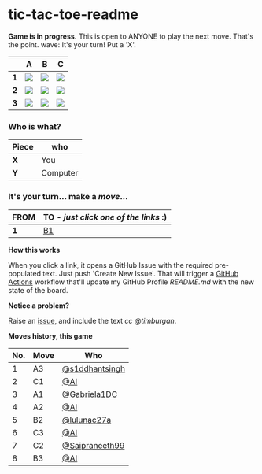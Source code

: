 # tic-tac-toe-readme

**Game is in progress.** This is open to ANYONE to play the next move. That's the point. wave: It's your turn! Put a 'X'.



||A|B|C|
|-|:-:|:-:|:-:|
|**1**|![](./images/green/1.png)|![](./images/green/blank.png)|![](./images/green/0.png)|
|**2**|![](./images/green/0.png)|![](./images/green/1.png)|![](./images/green/1.png)|
|**3**|![](./images/green/1.png)|![](./images/green/0.png)|![](./images/green/0.png)|


### **Who is what?**
|Piece|who|
|-|-|
|**X**|You|
|**Y**|Computer|


### **It's your turn... make a _move_...**

|FROM|TO - _just click one of the links_ :)|
|-|-|
|**1**|<a target="_blank" rel="noopener" href="https://github.com/tanishq-singh-2301/tic-tac-toe-readme/issues/new?title=_ttt_move_b1_:'..:::.._&labels=make+move&body=Just+push+'Submit+new+issue'.+You+don't+need+to+do+anything+else.">B1</a>|


**How this works**

When you click a link, it opens a GitHub Issue with the required pre-populated text. Just push 'Create New Issue'. That will trigger a [GitHub Actions](https://github.blog/2020-07-03-github-action-hero-casey-lee/) workflow that'll update my GitHub Profile _README.md_ with the new state of the board.


**Notice a problem?**

Raise an [issue](https://github.com/timburgan/timburgan/issues), and include the text _cc @timburgan_.


**Moves history, this game**

|No.|Move|Who|
|-|-|-|
|1|A3|[@s1ddhantsingh](https://github.com/s1ddhantsingh)|
|2|C1|[@AI](https://github.com/tanishq-singh-2301/tic-tac-toe-readme)|
|3|A1|[@Gabriela1DC](https://github.com/Gabriela1DC)|
|4|A2|[@AI](https://github.com/tanishq-singh-2301/tic-tac-toe-readme)|
|5|B2|[@lulunac27a](https://github.com/lulunac27a)|
|6|C3|[@AI](https://github.com/tanishq-singh-2301/tic-tac-toe-readme)|
|7|C2|[@Saipraneeth99](https://github.com/Saipraneeth99)|
|8|B3|[@AI](https://github.com/tanishq-singh-2301/tic-tac-toe-readme)|
